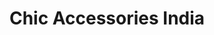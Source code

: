 ---
title: "Chic Accessories India"
url: /khar-danda-koliwada/chic-accessories-india/
shop: boutique
---